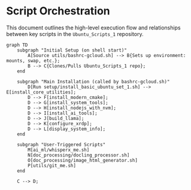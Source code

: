 # Script Orchestration

This document outlines the high-level execution flow and relationships between key scripts in the `Ubuntu_Scripts_1` repository.

```mermaid
graph TD
    subgraph "Initial Setup (on shell start)"
        A[Source utils/bashrc-gcloud.sh] --> B{Sets up environment: mounts, swap, etc.};
        B --> C{Clones/Pulls Ubuntu_Scripts_1 repo};
    end

    subgraph "Main Installation (called by bashrc-gcloud.sh)"
        D[Run setup/install_basic_ubuntu_set_1.sh] --> E[install_core_utilities];
        D --> F[install_modern_cmake];
        D --> G[install_system_tools];
        D --> H[install_nodejs_with_nvm];
        D --> I[install_ai_tools];
        D --> J[build_llama];
        D --> K[configure_xrdp];
        D --> L[display_system_info];
    end

    subgraph "User-Triggered Scripts"
        M[ai_ml/whisperx_me.sh]
        N[doc_processing/docling_processor.sh]
        O[doc_processing/image_html_generator.sh]
        P[utils/git_me.sh]
    end

    C --> D;
```